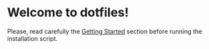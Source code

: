 # Welcome to **dotfiles!**

Please, read carefully the [Getting Started](https://mlasalmo.github.io/mlasalmo/dotfiles-xps/getting-started) section before running the installation script.
